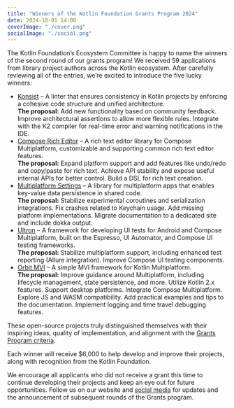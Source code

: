 ```yaml
---
title: "Winners of the Kotlin Foundation Grants Program 2024"
date: 2024-10-01 14:00
coverImage: "./cover.png"
socialImage: "./social.png"
---
```


The Kotlin Foundation’s Ecosystem Committee is happy to name the winners of the second round of our grants program! We received 59 applications from library project authors across the Kotlin ecosystem. After carefully reviewing all of the entries, we’re excited to introduce the five lucky winners:

* [Konsist](https://github.com/LemonAppDev/konsist) – A linter that ensures consistency in Kotlin projects by enforcing a cohesive code structure and unified architecture.<br/>
  **The proposal:** Add new functionality based on community feedback. Improve architectural assertions to allow more flexible rules. Integrate with the K2 compiler for real-time error and warning notifications in the IDE.
* [Compose Rich Editor](https://github.com/MohamedRejeb/compose-rich-editor) – A rich text editor library for Compose Multiplatform, customizable and supporting common rich text editor features.<br/>
  **The proposal:** Expand platform support and add features like undo/redo and copy/paste for rich text. Achieve API stability and expose useful internal APIs for better control. Build a DSL for rich text creation.
* [Multiplatform Settings](https://github.com/russhwolf/multiplatform-settings) – A library for multiplatform apps that enables key-value data persistence in shared code.<br/>
  **The proposal:** Stabilize experimental coroutines and serialization integrations. Fix crashes related to Keychain usage. Add missing platform implementations. Migrate documentation to a dedicated site and include dokka output.
* [Ultron](https://github.com/open-tool/ultron) – A framework for developing UI tests for Android and Compose Multiplatform, built on the Espresso, UI Automator, and Compose UI testing frameworks.<br/>
  **The proposal:** Stabilize multiplatform support, including enhanced test reporting (Allure integration). Improve Compose UI testing components.
* [Orbit MVI](https://github.com/orbit-mvi/orbit-mvi) – A simple MVI framework for Kotlin Multiplatform.<br/>
  **The proposal:** Improve guidance around Multiplatform, including lifecycle management, state persistence, and more. Utilize Kotlin 2.x features. Support desktop platforms. Integrate Compose Multiplatform. Explore JS and WASM compatibility. Add practical examples and tips to the documentation. Implement logging and time travel debugging features.

These open-source projects truly distinguished themselves with their inspiring ideas, quality of implementation, and alignment with the [Grants Program criteria](https://kotlinfoundation.org/grants/).

Each winner will receive $6,000 to help develop and improve their projects, along with recognition from the Kotlin Foundation.

We encourage all applicants who did not receive a grant this time to continue developing their projects and keep an eye out for future opportunities. Follow us on our website and [social media](https://twitter.com/kotlin) for updates and the announcement of subsequent rounds of the Grants program.
